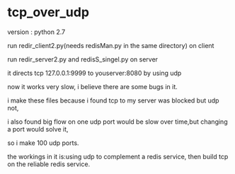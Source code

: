 # tcp_over_udp

version : python 2.7

run  redir_client2.py(needs redisMan.py in the same directory) on client

run redir_server2.py and redisS_singel.py on server

it directs tcp 127.0.0.1:9999 to youserver:8080 by using udp

now it works very slow, i believe there are some bugs in it.

i make these files because i found tcp to my server was blocked but udp not,

i also found big flow on one udp port would be slow over time,but changing a port would solve it,

so i make 100 udp ports.

the workings in it is:using udp to complement a redis service, then build tcp on the reliable redis service.
